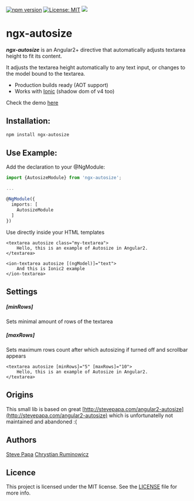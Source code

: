 [![npm version](https://badge.fury.io/js/ngx-autosize.svg)](https://badge.fury.io/js/ngx-autosize)
[![License: MIT](https://img.shields.io/badge/License-MIT-green.svg)](https://opensource.org/licenses/MIT)
[![](https://data.jsdelivr.com/v1/package/npm/ngx-autosize/badge?style=rounded)](https://www.jsdelivr.com/package/npm/ngx-autosize)
# ngx-autosize

***ngx-autosize*** is an Angular2+ directive that automatically adjusts textarea height to fit its content.

It adjusts the textarea height automatically to any text input, or changes to the model bound to the textarea.
- Production builds ready (AOT support)
- Works with [Ionic](http://ionicframework.com/) (shadow dom of v4 too)

Check the demo [here](https://chrum.it/pages/ngx-autosize)

## Installation:

```bash
npm install ngx-autosize
```

## Use Example:

Add the declaration to your @NgModule:

```typescript
import {AutosizeModule} from 'ngx-autosize';

...

@NgModule({
  imports: [
    AutosizeModule
  ]
})
```

Use directly inside your HTML templates

```
<textarea autosize class="my-textarea">
    Hello, this is an example of Autosize in Angular2.
</textarea>
```
```
<ion-textarea autosize [(ngModel)]="text">
    And this is Ionic2 example
</ion-textarea>
```

## Settings
##### [minRows] 
Sets minimal amount of rows of the textarea
##### [maxRows]
Sets maximum rows count after which autosizing if turned off and scrollbar appears
```
<textarea autosize [minRows]="5" [maxRows]="10">
    Hello, this is an example of Autosize in Angular2.
</textarea>
```

## Origins
This small lib is based on great
[http://stevepapa.com/angular2-autosize](http://stevepapa.com/angular2-autosize)
which is unfortunatelly not maintained and abandoned :(

## Authors

[Steve Papa](https://stevepapa.com)
[Chrystian Ruminowicz](http://chrum.it)

## Licence

This project is licensed under the MIT license. See the [LICENSE](LICENSE) file for more info.
